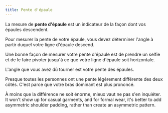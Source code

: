 ```yaml
---
title: Pente d'épaule
---
```


La mesure de **pente d'épaule** est un indicateur de la façon dont vos épaules descendent.

Pour mesurer la pente de votre épaule, vous devez déterminer l'angle à partir duquel votre ligne d'épaule descend.

Une bonne façon de mesurer votre pente d'épaule est de prendre un selfie et de le faire pivoter jusqu'à ce que votre ligne d'épaule soit horizontale.

L'angle que vous avez dû tourner est votre pente des épaules.

<Note>

Presque toutes les personnes ont une pente légèrement différente des deux côtés.
C'est parce que votre bras dominant est plus prononcé.

À moins que la différence ne soit énorme, mieux vaut ne pas s'en inquiéter.
It won't show up for casual garments, and for formal wear, it's better to add
asymmetric shoulder padding, rather than create an asymmetric pattern.

</Note>
